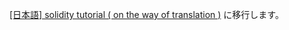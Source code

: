 [\[日本語\] solidity tutorial ( on the way of translation )](http://ghasshee.github.io/solidity/) に移行します。


